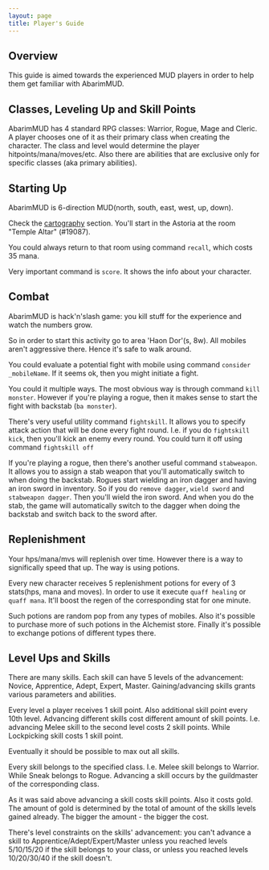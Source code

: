```yaml
---
layout: page
title: Player's Guide
---
```


## Overview

This guide is aimed towards the experienced MUD players in order to help them get familiar with AbarimMUD.

## Classes, Leveling Up and Skill Points
AbarimMUD has 4 standard RPG classes: Warrior, Rogue, Mage and Cleric.
A player chooses one of it as their primary class when creating the character.
The class and level would determine the player hitpoints/mana/moves/etc.
Also there are abilities that are exclusive only for specific classes (aka primary abilities).

## Starting Up

AbarimMUD is 6-direction MUD(north, south, east, west, up, down).

Check the [cartography](/cartography.html) section.
You'll start in the Astoria at the room "Temple Altar" (#19087).

You could always return to that room using command `recall`, which costs 35 mana.

Very important command is `score`. It shows the info about your character.

## Combat

AbarimMUD is hack'n'slash game: you kill stuff for the experience and watch the numbers grow.

So in order to start this activity go to area 'Haon Dor'(s, 8w). All mobiles aren't aggressive there. Hence it's safe to walk around.

You could evaluate a potential fight with mobile using command `consider _mobileName`. If it seems ok, then you might initiate a fight.

You could it multiple ways. The most obvious way is through command `kill monster`.
However if you're playing a rogue, then it makes sense to start the fight with backstab (`ba monster`).

There's very useful utility command `fightskill`. It allows you to specify attack action that will be done every fight round.
I.e. if you do `fightskill kick`, then you'll kick an enemy every round.
You could turn it off using command `fightskill off`

If you're playing a rogue, then there's another useful command `stabweapon`. It allows you to assign a stab weapon that 
you'll automatically switch to when doing the backstab.
Rogues start wielding an iron dagger and having an iron sword in inventory.
So if you do `remove dagger`, `wield sword` and `stabweapon dagger`. 
Then you'll wield the iron sword. And when you do the stab, the game will automatically switch to the dagger 
when doing the backstab and switch back to the sword after.

## Replenishment

Your hps/mana/mvs will replenish over time. However there is a way to significally speed that up. The way is using potions.

Every new character receives 5 replenishment potions for every of 3 stats(hps, mana and moves).
In order to use it execute `quaff healing` or `quaff mana`. It'll boost the regen of the corresponding stat for one minute.

Such potions are random pop from any types of mobiles. Also it's possible to purchase more of such potions in the Alchemist store.
Finally it's possible to exchange potions of different types there.

## Level Ups and Skills

There are many skills. Each skill can have 5 levels of the advancement: Novice, Apprentice, Adept, Expert, Master.
Gaining/advancing skills grants various parameters and abilities.

Every level a player receives 1 skill point. Also additional skill point every 10th level.
Advancing different skills cost different amount of skill points. 
I.e. advancing Melee skill to the second level costs 2 skill points.
While Lockpicking skill costs 1 skill point.

Eventually it should be possible to max out all skills.

Every skill belongs to the specified class. I.e. Melee skill belongs to Warrior. While Sneak belongs to Rogue.
Advancing a skill occurs by the guildmaster of the corresponding class.

As it was said above advancing a skill costs skill points.
Also it costs gold.
The amount of gold is determined by the total of amount of the skills levels gained already.
The bigger the amount - the bigger the cost.

There's level constraints on the skills' advancement: you can't advance a skill to Apprentice/Adept/Expert/Master 
unless you reached levels 5/10/15/20 if the skill belongs to your class, or unless you reached levels 10/20/30/40 if the skill doesn't.
